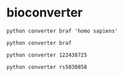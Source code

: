 # bioconverter

```
python converter braf 'homo sapiens'

```
```
python converter braf

```
```
python converter 122438725

```
```
python converter rs5030858
```
